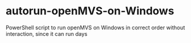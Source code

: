 # autorun-openMVS-on-Windows
PowerShell script to run openMVS on Windows in correct order without interaction, since it can run days
